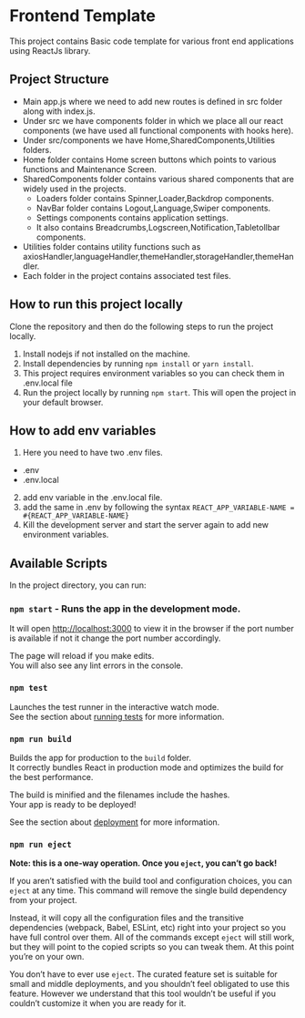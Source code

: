 # Frontend Template

This project contains Basic code template for various front end applications using ReactJs library.

## Project Structure

* Main app.js where we need to add new routes is defined in src folder along with index.js.
* Under src we have components folder in which we place all our react components (we have used all functional components with hooks here).
* Under src/components we have Home,SharedComponents,Utilities folders.
* Home folder contains Home screen buttons which points to various functions and Maintenance Screen.
* SharedComponents folder contains various shared components that are widely used in the projects.
  * Loaders folder contains Spinner,Loader,Backdrop components.
  * NavBar folder contains Logout,Language,Swiper components.
  * Settings components contains application settings.
  * It also contains Breadcrumbs,Logscreen,Notification,Tabletollbar components.
* Utilities folder contains utility functions such as axiosHandler,languageHandler,themeHandler,storageHandler,themeHandler.
* Each folder in the project contains associated test files.



##  How to run this project locally

Clone the repository and then do the following steps to run the project locally.

1. Install nodejs if not installed on the machine.
2. Install dependencies by running `npm install`  or  `yarn install`.
4. This project requires environment variables so you can check them in .env.local file
4. Run the project locally by running `npm start`. This will open the project in your default browser.



##  How to add env variables

1. Here you need to have two .env files.
  * .env
  * .env.local
2. add env variable in the .env.local file.
4. add the same in .env by following the syntax `REACT_APP_VARIABLE-NAME = #{REACT_APP_VARIABLE-NAME}`
4. Kill the development server and start the server again to add new environment variables.



## Available Scripts

In the project directory, you can run:

### `npm start`  -  Runs the app in the development mode.
It will open [http://localhost:3000](http://localhost:3000) to view it in the browser if the port number is available if not it change the port number accordingly.

The page will reload if you make edits.\
You will also see any lint errors in the console.

### `npm test`

Launches the test runner in the interactive watch mode.\
See the section about [running tests](https://facebook.github.io/create-react-app/docs/running-tests) for more information.

### `npm run build`

Builds the app for production to the `build` folder.\
It correctly bundles React in production mode and optimizes the build for the best performance.

The build is minified and the filenames include the hashes.\
Your app is ready to be deployed!

See the section about [deployment](https://facebook.github.io/create-react-app/docs/deployment) for more information.

### `npm run eject`

**Note: this is a one-way operation. Once you `eject`, you can’t go back!**

If you aren’t satisfied with the build tool and configuration choices, you can `eject` at any time. This command will remove the single build dependency from your project.

Instead, it will copy all the configuration files and the transitive dependencies (webpack, Babel, ESLint, etc) right into your project so you have full control over them. All of the commands except `eject` will still work, but they will point to the copied scripts so you can tweak them. At this point you’re on your own.

You don’t have to ever use `eject`. The curated feature set is suitable for small and middle deployments, and you shouldn’t feel obligated to use this feature. However we understand that this tool wouldn’t be useful if you couldn’t customize it when you are ready for it.
